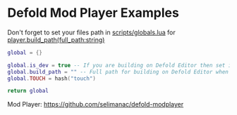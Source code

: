 # Defold Mod Player Examples

Don't forget to set your files path in [scripts/globals.lua](https://github.com/selimanac/defold-modplayer-examples/blob/master/scripts/globals.lua) for [player.build_path(full_path:string)](https://github.com/selimanac/defold-modplayer#api)

```lua
global = {}

global.is_dev = true -- If you are building on Defold Editor then set it true. If you are bundling set it false
global.build_path = "" -- Full path for building on Defold Editor when developing: "<FULL_PATH>/res/common/assets/"
global.TOUCH = hash("touch")

return global
```

Mod Player: https://github.com/selimanac/defold-modplayer